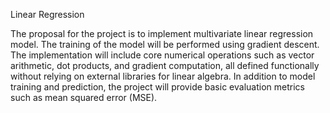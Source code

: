 Linear Regression

The proposal for the project is to implement multivariate linear regression model. The training of the model will be performed using gradient descent. The implementation will include core numerical operations such as vector arithmetic, dot products, and gradient computation, all defined functionally without relying on external libraries for linear algebra. In addition to model training and prediction, the project will provide basic evaluation metrics such as mean squared error (MSE).

